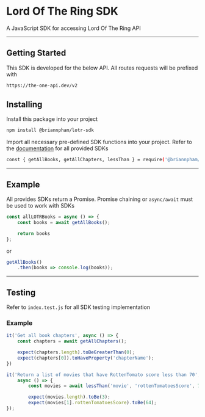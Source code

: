 # Lord Of The Ring SDK

A JavaScript SDK for accessing Lord Of The Ring API

<hr>

## Getting Started

This SDK is developed for the below API. All routes requests will be prefixed with

```sh
https://the-one-api.dev/v2
```

## Installing

Install this package into your project

```sh
npm install @briannpham/lotr-sdk
```

Import all necessary pre-defined SDK functions into your project. Refer to the [documentation](https://github.com/briannpham/Brian_Pham-SDK/blob/main/design.md) for all provided SDKs

```sh
const { getAllBooks, getAllChapters, lessThan } = require('@briannpham/lotr-sdk');
```

<hr>

## Example

All provides SDKs return a Promise. Promise chaining or ```async/await``` must be used to work with SDKs

```js
const allLOTRBooks = async () => {
	const books = await getAllBooks();

	return books
};
```

or 

```js
getAllBooks()
	.then(books => console.log(books));
```

<hr>

## Testing

Refer to `index.test.js` for all SDK testing implementation

### Example

```js
it('Get all book chapters', async () => {
    const chapters = await getAllChapters();

    expect(chapters.length).toBeGreaterThan(0);
    expect(chapters[0]).toHaveProperty('chapterName');
})
```

```js
it('Return a list of movies that have RottenTomato score less than 70', 
    async () => {
        const movies = await lessThan('movie', 'rottenTomatoesScore', 70);

        expect(movies.length).toBe(3);
        expect(movies[1].rottenTomatoesScore).toBe(64);
});
```